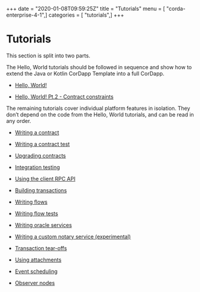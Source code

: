 +++
date = "2020-01-08T09:59:25Z"
title = "Tutorials"
menu = [ "corda-enterprise-4-1",]
categories = [ "tutorials",]
+++


# Tutorials

This section is split into two parts.

The Hello, World tutorials should be followed in sequence and show how to extend the Java or Kotlin CorDapp Template
            into a full CorDapp.


* [Hello, World!](hello-world-introduction.md)

* [Hello, World! Pt.2 - Contract constraints](tut-two-party-introduction.md)


The remaining tutorials cover individual platform features in isolation. They don’t depend on the code from the Hello,
            World tutorials, and can be read in any order.


* [Writing a contract](tutorial-contract.md)

* [Writing a contract test](tutorial-test-dsl.md)

* [Upgrading contracts](contract-upgrade.md)

* [Integration testing](tutorial-integration-testing.md)

* [Using the client RPC API](tutorial-clientrpc-api.md)

* [Building transactions](tutorial-building-transactions.md)

* [Writing flows](flow-state-machines.md)

* [Writing flow tests](flow-testing.md)

* [Writing oracle services](oracles.md)

* [Writing a custom notary service (experimental)](tutorial-custom-notary.md)

* [Transaction tear-offs](tutorial-tear-offs.md)

* [Using attachments](tutorial-attachments.md)

* [Event scheduling](event-scheduling.md)

* [Observer nodes](tutorial-observer-nodes.md)



